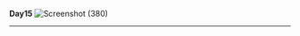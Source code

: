 **Day15**
![Screenshot (380)](https://user-images.githubusercontent.com/85113970/139268442-15015145-73a5-4763-897e-127089e81499.png)

--------------------------------------------------------------------------------------------------------------------------------------------
